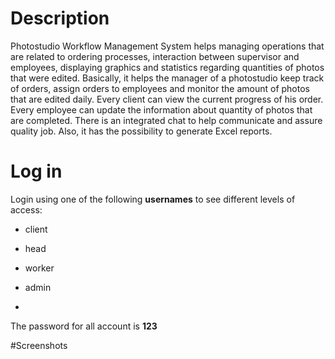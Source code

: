 # Description
Photostudio Workflow Management System helps managing operations that are related to ordering processes, interaction between supervisor and employees, displaying graphics and statistics regarding quantities of photos that were edited. Basically, it helps the manager of a photostudio keep track of orders, assign orders to employees and monitor the amount of photos that are edited daily. Every client can view the current progress of his order. Every employee can update the information about quantity of photos that are completed. There is an integrated chat to help communicate and assure quality job. Also, it has the possibility to generate Excel reports.

# Log in
Login using one of the following **usernames**  to see different levels of access:

- client

- head

- worker

- admin
- 
The password for all account is **123**

#Screenshots
